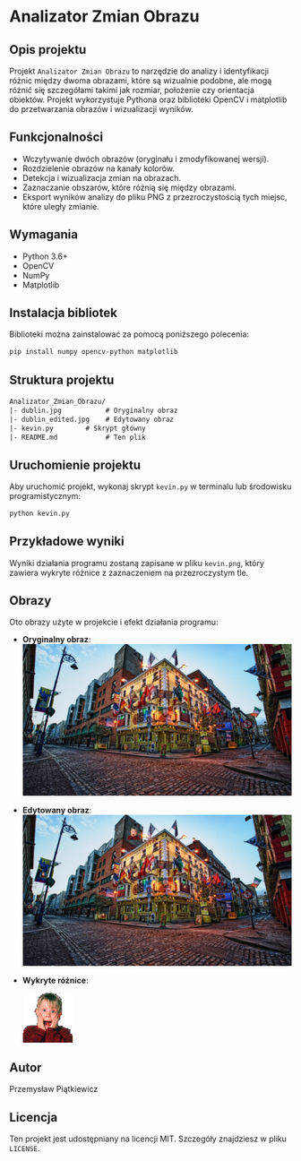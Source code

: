 
# Analizator Zmian Obrazu

## Opis projektu

Projekt `Analizator Zmian Obrazu` to narzędzie do analizy i identyfikacji różnic między dwoma obrazami, które są wizualnie podobne, ale mogą różnić się szczegółami takimi jak rozmiar, położenie czy orientacja obiektów. Projekt wykorzystuje Pythona oraz biblioteki OpenCV i matplotlib do przetwarzania obrazów i wizualizacji wyników.

## Funkcjonalności

- Wczytywanie dwóch obrazów (oryginału i zmodyfikowanej wersji).
- Rozdzielenie obrazów na kanały kolorów.
- Detekcja i wizualizacja zmian na obrazach.
- Zaznaczanie obszarów, które różnią się między obrazami.
- Eksport wyników analizy do pliku PNG z przezroczystością tych miejsc, które uległy zmianie.

## Wymagania

- Python 3.6+
- OpenCV
- NumPy
- Matplotlib

## Instalacja bibliotek

Biblioteki można zainstalować za pomocą poniższego polecenia:

```bash
pip install numpy opencv-python matplotlib
```

## Struktura projektu

```plaintext
Analizator_Zmian_Obrazu/
|- dublin.jpg           # Oryginalny obraz
|- dublin_edited.jpg    # Edytowany obraz
|- kevin.py        # Skrypt główny
|- README.md            # Ten plik
```

## Uruchomienie projektu

Aby uruchomić projekt, wykonaj skrypt `kevin.py` w terminalu lub środowisku programistycznym:

```bash
python kevin.py
```

## Przykładowe wyniki

Wyniki działania programu zostaną zapisane w pliku `kevin.png`, który zawiera wykryte różnice z zaznaczeniem na przezroczystym tle.
## Obrazy

Oto obrazy użyte w projekcie i efekt działania programu:

- **Oryginalny obraz**: 
  ![Oryginalny obraz](dublin.jpg)

- **Edytowany obraz**:
  ![Edytowany obraz](dublin_edited.jpg)

- **Wykryte różnice**:
 
  ![Wykryte różnice](kevin.png)

## Autor

Przemysław Piątkiewicz

## Licencja

Ten projekt jest udostępniany na licencji MIT. Szczegóły znajdziesz w pliku `LICENSE`.
